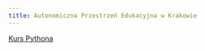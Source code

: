 ```yaml
---
title: Autonomiczna Przestrzeń Edukacyjna w Krakowie
---
```


[Kurs Pythona](https://ape-krakow.github.io/kurs-python/)
